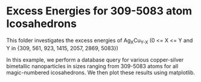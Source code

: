 # Excess Energies for 309-5083 atom Icosahedrons

This folder investigates the excess energies of Ag<sub>X</sub>Cu<sub>Y-X</Sub> (0 <= X <= Y and Y in {309, 561, 923, 1415, 2057, 2869, 5083})

In this example, we perform a database query for various copper-silver bimetallic nanoparticles in sizes ranging from 309-5083 atoms for all magic-numbered icosahedrons. We then plot these results using matplotlib.